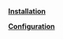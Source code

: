 [**Installation**](https://github.com/sapan322/Raman-Cybersecurity-Portfolio/blob/main/Installation%20Configuration%20%20Guides/Proxmox%20VE/Installation.md)

[**Configuration**](https://github.com/sapan322/Raman-Cybersecurity-Portfolio/blob/main/Installation%20Configuration%20%20Guides/Proxmox%20VE/Configuration.md)

